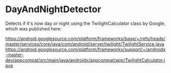 # DayAndNightDetector
Detects if it's now day or night using the TwilightCalculator class by Google, which was published here:

https://android.googlesource.com/platform/frameworks/base/+/refs/heads/master/services/core/java/com/android/server/twilight/TwilightService.java
https://android.googlesource.com/platform/frameworks/support/+/androidx-master-dev/appcompat/src/main/java/androidx/appcompat/app/TwilightCalculator.java

